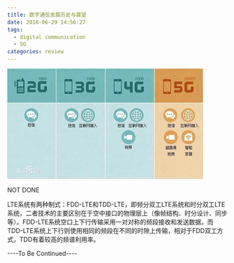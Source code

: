 ```yaml
---
title: 数字通信发展历史与展望
date: 2018-06-29 14:56:27
tags:
  - digital communication
  - 5G
categories: review
---
```


![generations](rev-mobilecomm/generation.jpg)

<!--more-->

NOT DONE

LTE系统有两种制式：FDD-LTE和TDD-LTE，即频分双工LTE系统和时分双工LTE系统，二者技术的主要区别在于空中接口的物理层上（像帧结构、时分设计、同步等）。FDD-LTE系统空口上下行传输采用一对对称的频段接收和发送数据，而TDD-LTE系统上下行则使用相同的频段在不同的时隙上传输，相对于FDD双工方式，TDD有着较高的频谱利用率。

----To Be Continued----